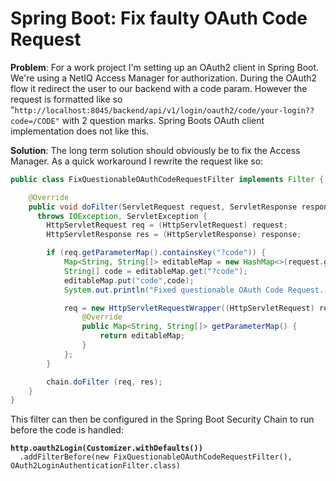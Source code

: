 # Spring Boot: Fix faulty OAuth Code Request

**Problem**: For a work project I'm setting up an OAuth2 client in Spring Boot. We're using a NetIQ Access Manager for authorization. During the OAuth2 flow it redirect the user to our backend with a code param. However the request is formatted like so "`http://localhost:8045/backend/api/v1/login/oauth2/code/your-login??code=/CODE"` with 2 question marks. Spring Boots OAuth client implementation does not like this.&#x20;

**Solution**: The long term solution should obviously be to fix the Access Manager. As a quick workaround I rewrite the request like so:

```java
public class FixQuestionableOAuthCodeRequestFilter implements Filter {

    @Override
    public void doFilter(ServletRequest request, ServletResponse response, FilterChain chain)
      throws IOException, ServletException {
        HttpServletRequest req = (HttpServletRequest) request;
        HttpServletResponse res = (HttpServletResponse) response;

        if (req.getParameterMap().containsKey("?code")) {
            Map<String, String[]> editableMap = new HashMap<>(request.getParameterMap());
            String[] code = editableMap.get("?code");
            editableMap.put("code",code);
            System.out.println("Fixed questionable OAuth Code Request..");

            req = new HttpServletRequestWrapper((HttpServletRequest) request) {
                @Override
                public Map<String, String[]> getParameterMap() {
                    return editableMap;
                }
            };
        }

        chain.doFilter (req, res);
    }
}
```

This filter can then be configured in the Spring Boot Security Chain to run before the code is handled:

<pre class="language-java"><code class="lang-java"><strong>http.oauth2Login(Customizer.withDefaults())
</strong>  .addFilterBefore(new FixQuestionableOAuthCodeRequestFilter(), OAuth2LoginAuthenticationFilter.class)</code></pre>
